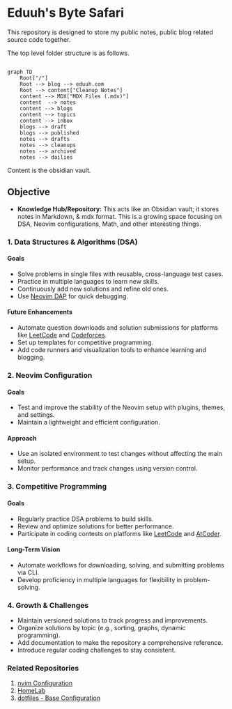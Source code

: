 # Eduuh's Byte Safari

This repository is designed to store my public notes, public blog related source code together.

The top level folder structure is as follows.

```mermaid

graph TD
    Root["/"]
    Root --> blog --> eduuh.com
    Root --> content["Cleanup Notes"]
    content --> MDX["MDX Files (.mdx)"]
    content  --> notes
    content --> blogs
    content --> topics
    content --> inbox
    blogs --> draft
    blogs --> published
    notes --> drafts
    notes --> cleanups
    notes --> archived
    notes --> dailies

```

Content is the obsidian vault.

## Objective

- **Knowledge Hub/Repository:** This acts like an Obsidian vault; it stores notes in Markdown, & mdx format. This is a growing space focusing on DSA, Neovim configurations, Math, and other interesting things.

### 1. Data Structures & Algorithms (DSA)

#### Goals

- Solve problems in single files with reusable, cross-language test cases.
- Practice in multiple languages to learn new skills.
- Continuously add new solutions and refine old ones.
- Use [Neovim DAP](https://github.com/mfussenegger/nvim-dap) for quick debugging.

#### Future Enhancements

- Automate question downloads and solution submissions for platforms like [LeetCode](https://leetcode.com) and [Codeforces](https://codeforces.com).
- Set up templates for competitive programming.
- Add code runners and visualization tools to enhance learning and blogging.

### 2. Neovim Configuration

#### Goals

- Test and improve the stability of the Neovim setup with plugins, themes, and settings.
- Maintain a lightweight and efficient configuration.

#### Approach

- Use an isolated environment to test changes without affecting the main setup.
- Monitor performance and track changes using version control.

### 3. Competitive Programming

#### Goals

- Regularly practice DSA problems to build skills.
- Review and optimize solutions for better performance.
- Participate in coding contests on platforms like [LeetCode](https://leetcode.com) and [AtCoder](https://atcoder.jp/).

#### Long-Term Vision

- Automate workflows for downloading, solving, and submitting problems via CLI.
- Develop proficiency in multiple languages for flexibility in problem-solving.

### 4. Growth & Challenges

- Maintain versioned solutions to track progress and improvements.
- Organize solutions by topic (e.g., sorting, graphs, dynamic programming).
- Add documentation to make the repository a comprehensive reference.
- Introduce regular coding challenges to stay consistent.

### Related Repositories

1. [nvim Configuration](https://github.com/eduuh/nvim)
2. [HomeLab](https://github.com/eduuh/homelab)
3. [dotfiles - Base Configuration](https://github.com/eduuh/dotfiles)
